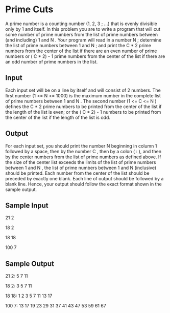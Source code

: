 # Prime Cuts

A prime number is a counting number (1, 2, 3 ; ...) that is evenly divisible only by 1 and itself. In this
problem you are to write a program that will cut some number of prime numbers from the list of prime
numbers between (and including) 1 and N . Your program will read in a number N ; determine the list
of prime numbers between 1 and N ; and print the C * 2 prime numbers from the center of the list if
there are an even number of prime numbers or ( C * 2) - 1 prime numbers from the center of the list if
there are an odd number of prime numbers in the list.

## Input

Each input set will be on a line by itself and will consist of 2 numbers. The first number (1 <= N <= 1000)
is the maximum number in the complete list of prime numbers between 1 and N . The second number
(1 <= C <= N ) defines the C * 2 prime numbers to be printed from the center of the list if the length of
the list is even; or the ( C * 2) - 1 numbers to be printed from the center of the list if the length of the
list is odd.

## Output

For each input set, you should print the number N beginning in column 1 followed by a space, then by
the number C , then by a colon ( : ), and then by the center numbers from the list of prime numbers as
defined above. If the size of the center list exceeds the limits of the list of prime numbers between 1 and
N , the list of prime numbers between 1 and N (inclusive) should be printed. Each number from the
center of the list should be preceded by exactly one blank. Each line of output should be followed by a
blank line. Hence, your output should follow the exact format shown in the sample output.

## Sample Input

21 2

18 2

18 18

100 7

## Sample Output

21 2: 5 7 11

18 2: 3 5 7 11

18 18: 1 2 3 5 7 11 13 17

100 7: 13 17 19 23 29 31 37 41 43 47 53 59 61 67

